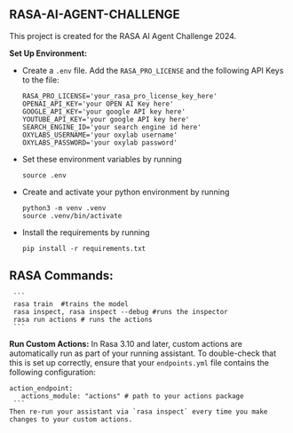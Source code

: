 ## RASA-AI-AGENT-CHALLENGE

This project is created for the RASA AI Agent Challenge 2024. 


**Set Up Environment:**
   - Create a `.env` file. Add the ```RASA_PRO_LICENSE``` and the following API Keys to the file:
      ```
      RASA_PRO_LICENSE='your_rasa_pro_license_key_here'
      OPENAI_API_KEY='your OPEN AI Key here'
      GOOGLE_API_KEY='your google API key here'
      YOUTUBE_API_KEY='your google API key here'
      SEARCH_ENGINE_ID='your search engine id here'
      OXYLABS_USERNAME='your oxylab username'
      OXYLABS_PASSWORD='your oxylab password'
     ```
   - Set these environment variables by running 
     ```
     source .env
     ```
   - Create and activate your python environment by running
     ```
     python3 -m venv .venv
     source .venv/bin/activate
     ```
   - Install the requirements by running
     ```
     pip install -r requirements.txt
     ```
 **RASA Commands:**
   - 
     ```
     rasa train  #trains the model
     rasa inspect, rasa inspect --debug #runs the inspector
     rasa run actions # runs the actions 
     ```

**Run Custom Actions:**
  In Rasa 3.10 and later, custom actions are automatically run as part of your running assistant. To double-check that this is set up correctly, ensure that your `endpoints.yml` file contains the following configuration:
   ```
   action_endpoint:
      actions_module: "actions" # path to your actions package
    ```
   Then re-run your assistant via `rasa inspect` every time you make changes to your custom actions.
